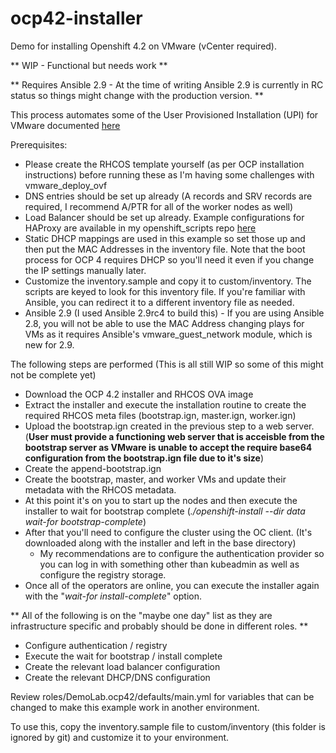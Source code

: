 # ocp42-installer
Demo for installing Openshift 4.2 on VMware (vCenter required).

** WIP - Functional but needs work **

** Requires Ansible 2.9 - At the time of writing Ansible 2.9 is currently in RC status so things might change with the production version. **

This process automates some of the User Provisioned Installation (UPI) for VMware documented [here](https://docs.openshift.com/container-platform/4.2/installing/installing_vsphere/installing-vsphere.html#installation-dns-user-infra_installing-vsphere)

Prerequisites:
- Please create the RHCOS template yourself (as per OCP installation instructions) before running these as I'm having some challenges with vmware_deploy_ovf
- DNS entries should be set up already (A records and SRV records are required, I recommend A/PTR for all of the worker nodes as well)
- Load Balancer should be set up already. Example configurations for HAProxy are available in my openshift_scripts repo [here](https://github.com/ekrunch/openshift_scripts/tree/master/4.1/UPI)
- Static DHCP mappings are used in this example so set those up and then put the MAC Addresses in the inventory file. Note that the boot process for OCP 4 requires DHCP so you'll need it even if you change the IP settings manually later.
- Customize the inventory.sample and copy it to custom/inventory. The scripts are keyed to look for this inventory file. If you're familiar with Ansible, you can redirect it to a different inventory file as needed.
- Ansible 2.9 (I used Ansible 2.9rc4 to build this) - If you are using Ansible 2.8, you will not be able to use the MAC Address changing plays for VMs as it requires Ansible's vmware_guest_network module, which is new for 2.9.

The following steps are performed (This is all still WIP so some of this might not be complete yet)
- Download the OCP 4.2 installer and RHCOS OVA image
- Extract the installer and execute the installation routine to create the required RHCOS meta files (bootstrap.ign, master.ign, worker.ign)
- Upload the bootstrap.ign created in the previous step to a web server. (**User must provide a functioning web server that is acceisble from the bootstrap server as VMware is unable to accept the require base64 configuration from the bootstrap.ign file due to it's size**)
- Create the append-bootstrap.ign
- Create the bootstrap, master, and worker VMs and update their metadata with the RHCOS metadata.
- At this point it's on you to start up the nodes and then execute the installer to wait for bootstrap complete (_./openshift-install --dir data wait-for bootstrap-complete_)
- After that you'll need to configure the cluster using the OC client. (It's downloaded along with the installer and left in the base directory)
  - My recommendations are to configure the authentication provider so you can log in with something other than kubeadmin as well as configure the registry storage.
- Once all of the operators are online, you can execute the installer again with the "_wait-for install-complete_" option.

** All of the following is on the "maybe one day" list as they are infrastructure specific and probably should be done in different roles. **

- Configure authentication / registry
- Execute the wait for bootstrap / install complete
- Create the relevant load balancer configuration
- Create the relevant DHCP/DNS configuration

Review roles/DemoLab.ocp42/defaults/main.yml for variables that can be changed to make this example work in another environment.

To use this, copy the inventory.sample file to custom/inventory (this folder is ignored by git) and customize it to your environment.
